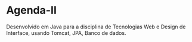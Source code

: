 # Agenda-II
Desenvolvido em Java para a disciplina de Tecnologias Web e Design de Interface, usando Tomcat, JPA, Banco de dados.
